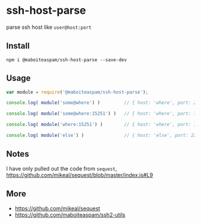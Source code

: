 # ssh-host-parse

parse ssh host like `user@host:port`

## Install

    npm i @maboiteaspam/ssh-host-parse --save-dev

## Usage

```js
var module = require('@maboiteaspam/ssh-host-parse');

console.log( module('some@where') )         // { host: 'where', port: 22, username: 'some' }

console.log( module('some@where:15251') )   // { host: 'where', port: 15251, username: 'some' }

console.log( module('where:15251') )        // { host: 'where', port: 15251, username: 'root' }

console.log( module('else') )               // { host: 'else', port: 22, username: 'root' }


```

## Notes

I have only pulled out the code from `sequest`, https://github.com/mikeal/sequest/blob/master/index.js#L9

## More

- https://github.com/mikeal/sequest
- https://github.com/maboiteaspam/ssh2-utils
